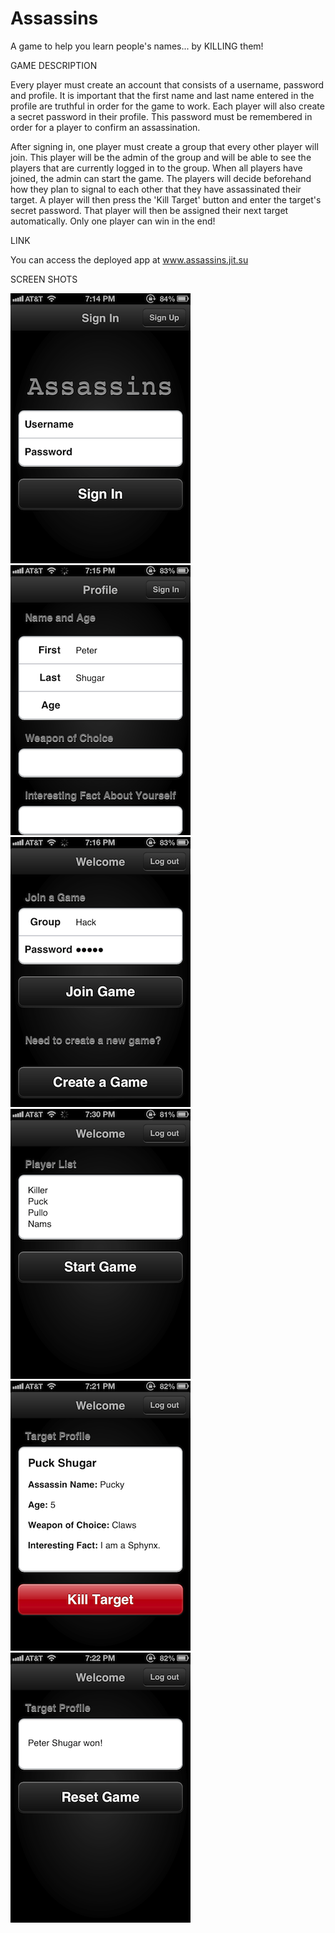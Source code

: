 Assassins
=========

A game to help you learn people's names... by KILLING them!


GAME DESCRIPTION

Every player must create an account that consists of a username, password and profile.  It is important that the first name and last name entered in the profile are truthful in order for the game to work.  Each player will also create a secret password in their profile.  This password must be remembered in order for a player to confirm an assassination.

After signing in, one player must create a group that every other player will join.  This player will be the admin of the group and will be able to see the players that are currently logged in to the group.  When all players have joined, the admin can start the game.  The players will decide beforehand how they plan to signal to each other that they have assassinated their target.  A player will then press the 'Kill Target' button and enter the target's secret password.  That player will then be assigned their next target automatically.  Only one player can win in the end!


LINK

You can access the deployed app at www.assassins.jit.su


SCREEN SHOTS

![Alt text](./node_modules/README/photo.PNG "Sign In")
![Alt text](./node_modules/README/photo1.PNG "Profile")
![Alt text](./node_modules/README/photo2.PNG "Join Game")
![Alt text](./node_modules/README/photo3.PNG "Player List")
![Alt text](./node_modules/README/photo4.PNG "Target")
![Alt text](./node_modules/README/photo5.PNG "Victory")
